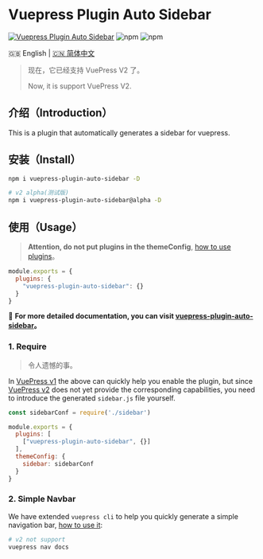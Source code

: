 # Vuepress Plugin Auto Sidebar

[![Vuepress Plugin Auto Sidebar](https://github.com/shanyuhai123/vuepress-plugin-auto-sidebar/actions/workflows/deploy-docs.yml/badge.svg)](https://github.com/shanyuhai123/vuepress-plugin-auto-sidebar/actions/workflows/deploy-docs.yml) ![npm](https://img.shields.io/npm/dt/vuepress-plugin-auto-sidebar) ![npm](https://img.shields.io/npm/v/vuepress-plugin-auto-sidebar)


🇬🇧 English | [🇨🇳 简体中文](./README-zh_CN.md)



> 现在，它已经支持 VuePress V2 了。
>
> Now, it is support VuePress V2.

## 介绍（Introduction）

This is a plugin that automatically generates a sidebar for vuepress.



## 安装（Install）

```bash
npm i vuepress-plugin-auto-sidebar -D

# v2 alpha(测试版)
npm i vuepress-plugin-auto-sidebar@alpha -D
```



## 使用（Usage）

> **Attention, do not put plugins in the themeConfig**, [how to use plugins](https://vuepress.vuejs.org/plugin/using-a-plugin.html#using-a-plugin)。

```js
module.exports = {
  plugins: {
    "vuepress-plugin-auto-sidebar": {}
  }
}
```

:book: **For more detailed documentation, you can visit [vuepress-plugin-auto-sidebar](https://shanyuhai123.github.io/vuepress-plugin-auto-sidebar)。**

### 1. Require

> 令人遗憾的事。

In [VuePress v1](https://v1.vuepress.vuejs.org/) the above can quickly help you enable the plugin, but since [VuePress v2](https://v2.vuepress.vuejs.org/) does not yet provide the corresponding capabilities, you need to introduce the generated `sidebar.js` file yourself.

```js
const sidebarConf = require('./sidebar')

module.exports = {
  plugins: [
    ["vuepress-plugin-auto-sidebar", {}]
  ],
  themeConfig: {
    sidebar: sidebarConf
  }
}
```

### 2. Simple Navbar

We have extended `vuepress cli` to help you quickly generate a simple navigation bar, [how to use it](https://shanyuhai123.github.io/vuepress-plugin-auto-sidebar/features/plugin-options.html#nav):

```bash
# v2 not support
vuepress nav docs
```

